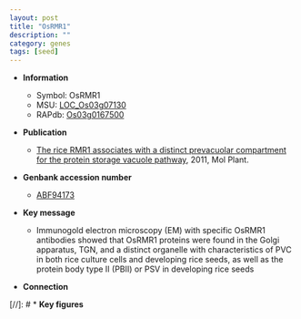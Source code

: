 ```yaml
---
layout: post
title: "OsRMR1"
description: ""
category: genes
tags: [seed]
---
```


* **Information**  
    + Symbol: OsRMR1  
    + MSU: [LOC_Os03g07130](http://rice.plantbiology.msu.edu/cgi-bin/ORF_infopage.cgi?orf=LOC_Os03g07130)  
    + RAPdb: [Os03g0167500](http://rapdb.dna.affrc.go.jp/viewer/gbrowse_details/irgsp1?name=Os03g0167500)  

* **Publication**  
    + [The rice RMR1 associates with a distinct prevacuolar compartment for the protein storage vacuole pathway](http://www.ncbi.nlm.nih.gov/pubmed?term=The+rice+RMR1+associates+with+a+distinct+prevacuolar+compartment+for+the+protein+storage+vacuole+pathway%5BTitle%5D), 2011, Mol Plant.

* **Genbank accession number**  
    + [ABF94173](http://www.ncbi.nlm.nih.gov/nuccore/ABF94173)

* **Key message**  
    + Immunogold electron microscopy (EM) with specific OsRMR1 antibodies showed that OsRMR1 proteins were found in the Golgi apparatus, TGN, and a distinct organelle with characteristics of PVC in both rice culture cells and developing rice seeds, as well as the protein body type II (PBII) or PSV in developing rice seeds

* **Connection**  

[//]: # * **Key figures**  


